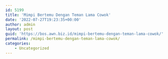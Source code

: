 ```yaml
---
id: 5199
title: 'Mimpi Bertemu Dengan Teman Lama Cowok'
date: '2022-07-27T19:23:35+00:00'
author: admin
layout: post
guid: 'https://bos.awn.biz.id/mimpi-bertemu-dengan-teman-lama-cowok/'
permalink: /mimpi-bertemu-dengan-teman-lama-cowok/
categories:
    - Uncategorized
---
```


